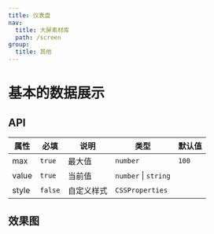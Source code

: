 ```yaml
---
title: 仪表盘
nav:
  title: 大屏素材库
  path: /screen
group:
  title: 其他
---
```


# 基本的数据展示

## API

| 属性  | 必填    | 说明       | 类型                 | 默认值 |
| ----- | ------- | ---------- | -------------------- | ------ |
| max   | `true`  | 最大值     | `number`             | `100`  |
| value | `true`  | 当前值     | `number` \| `string` |        |
| style | `false` | 自定义样式 | `CSSProperties`      |        |

## 效果图

<code src="../../example/GaugeDemo/demo1.tsx" background="#040727">
